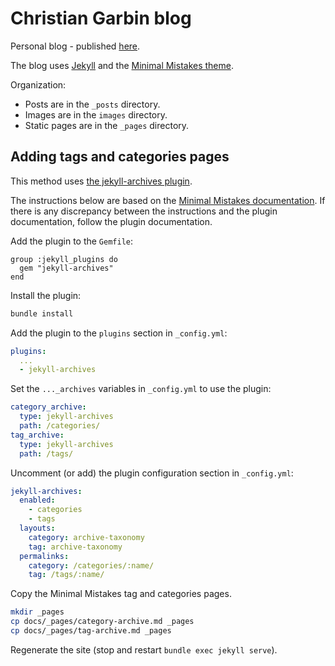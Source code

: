 # Christian Garbin blog

Personal blog - published [here](https://cgarbin.github.io/).

The blog uses [Jekyll](http://jekyllrb.com/) and the [Minimal Mistakes theme](https://mmistakes.github.io/minimal-mistakes/).

Organization:

- Posts are in the `_posts` directory.
- Images are in the `images` directory.
- Static pages are in the `_pages` directory.

## Adding tags and categories pages

This method uses [the jekyll-archives plugin](https://github.com/jekyll/jekyll-archives).

The instructions below are based on the [Minimal Mistakes documentation](https://mmistakes.github.io/minimal-mistakes/docs/configuration/#archive-settings). If there is any discrepancy between the instructions and the plugin documentation, follow the plugin documentation.

Add the plugin to the `Gemfile`:

```text
group :jekyll_plugins do
  gem "jekyll-archives"
end
```

Install the plugin:

```bash
bundle install
```

Add the plugin to the `plugins` section in `_config.yml`:

```yaml
plugins:
  ...
  - jekyll-archives
```

Set the `..._archives` variables in `_config.yml` to use the plugin:

```yaml
category_archive:
  type: jekyll-archives
  path: /categories/
tag_archive:
  type: jekyll-archives
  path: /tags/
```

Uncomment (or add) the plugin configuration section in `_config.yml`:

```yaml
jekyll-archives:
  enabled:
    - categories
    - tags
  layouts:
    category: archive-taxonomy
    tag: archive-taxonomy
  permalinks:
    category: /categories/:name/
    tag: /tags/:name/
```

Copy the Minimal Mistakes tag and categories pages.

```bash
mkdir _pages
cp docs/_pages/category-archive.md _pages
cp docs/_pages/tag-archive.md _pages
```

Regenerate the site (stop and restart `bundle exec jekyll serve`).
